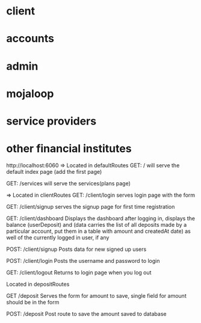 # client
# accounts
# admin
# mojaloop
# service providers
# other financial institutes

http://localhost:6060
=> Located in defaultRoutes
GET: / will serve the default index page (add the first page)

GET: /services will serve the services(plans page)

=> Located in clientRoutes
GET: /client/login serves login page with the form

GET: /client/signup serves the signup page for first time registration

GET: /client/dashboard Displays the dashboard after logging in, displays the balance (userDeposit) and (data carries the list of all deposits made by a particular account, put them in a table with amount and createdAt date) as well of the currently logged in user, if any

POST: /client/signup Posts data for new signed up users

POST: /client/login Posts the username and password to login

GET: /client/logout Returns to login page when you log out

Located in depositRoutes

GET /deposit Serves the form for amount to save, single field for amount should be in the form

POST: /deposit Post route to save the amount saved to database

